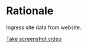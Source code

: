 # Rationale

Ingress site data from website.

[Take screenshot video](https://www.youtube.com/watch?v=hueQK0pFznY)